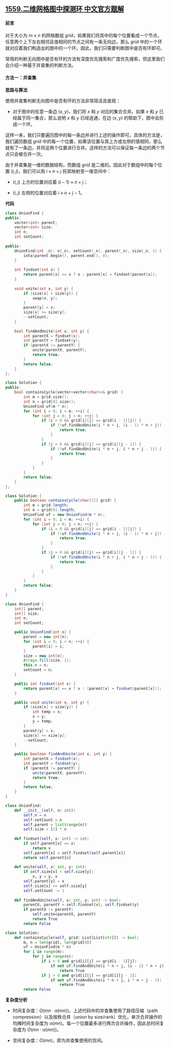 ## [1559.二维网格图中探测环 中文官方题解](https://leetcode.cn/problems/detect-cycles-in-2d-grid/solutions/100000/er-wei-wang-ge-tu-zhong-tan-ce-huan-by-leetcode-so)

#### 前言

对于大小为 $m \times n$ 的网格数组 $\textit{grid}$，如果我们将其中的每个位置看成一个节点，任意两个上下左右相邻且值相同的节点之间有一条无向边，那么 $\textit{grid}$ 中的一个环就对应着我们构造出的图中的一个环。因此，我们只需要判断图中是否有环即可。

常用的判断无向图中是否有环的方法有深度优先搜索和广度优先搜索，但这里我们会介绍一种基于并查集的判断方法。

#### 方法一：并查集

**思路与算法**

使用并查集判断无向图中是否有环的方法非常简洁且直观：

- 对于图中的任意一条边 $(x, y)$，我们将 $x$ 和 $y$ 对应的集合合并。如果 $x$ 和 $y$ 已经属于同一集合，那么说明 $x$ 和 $y$ 已经连通，在边 $(x, y)$ 的帮助下，图中会形成一个环。

这样一来，我们只要遍历图中的每一条边并进行上述的操作即可。具体的方法是，我们遍历数组 $\textit{grid}$ 中的每一个位置，如果该位置与其上方或左侧的值相同，那么就有了一条边，并将这两个位置进行合并。这样的方法可以保证每一条边的两个节点只会被合并一次。

由于并查集是一维的数据结构，而数组 $\textit{grid}$ 是二维的。因此对于数组中的每个位置 $(i, j)$，我们可以用 $i \times n + j$ 将其映射至一维空间中：

- $(i, j)$ 上方的位置对应着 $(i - 1) \times n + j$；

- $(i, j)$ 左侧的位置对应着 $i \times n + j - 1$。

**代码**

```C++ [sol1-C++]
class UnionFind {
public:
    vector<int> parent;
    vector<int> size;
    int n;
    int setCount;
    
public:
    UnionFind(int _n): n(_n), setCount(_n), parent(_n), size(_n, 1) {
        iota(parent.begin(), parent.end(), 0);
    }
    
    int findset(int x) {
        return parent[x] == x ? x : parent[x] = findset(parent[x]);
    }
    
    void unite(int x, int y) {
        if (size[x] < size[y]) {
            swap(x, y);
        }
        parent[y] = x;
        size[x] += size[y];
        --setCount;
    }
    
    bool findAndUnite(int x, int y) {
        int parentX = findset(x);
        int parentY = findset(y);
        if (parentX != parentY) {
            unite(parentX, parentY);
            return true;
        }
        return false;
    }
};

class Solution {
public:
    bool containsCycle(vector<vector<char>>& grid) {
        int m = grid.size();
        int n = grid[0].size();
        UnionFind uf(m * n);
        for (int i = 0; i < m; ++i) {
            for (int j = 0; j < n; ++j) {
                if (i > 0 && grid[i][j] == grid[i - 1][j]) {
                    if (!uf.findAndUnite(i * n + j, (i - 1) * n + j)) {
                        return true;
                    }
                }
                if (j > 0 && grid[i][j] == grid[i][j - 1]) {
                    if (!uf.findAndUnite(i * n + j, i * n + j - 1)) {
                        return true;
                    }
                }
            }
        }
        return false;
    }
};
```

```Java [sol1-Java]
class Solution {
    public boolean containsCycle(char[][] grid) {
        int m = grid.length;
        int n = grid[0].length;
        UnionFind uf = new UnionFind(m * n);
        for (int i = 0; i < m; ++i) {
            for (int j = 0; j < n; ++j) {
                if (i > 0 && grid[i][j] == grid[i - 1][j]) {
                    if (!uf.findAndUnite(i * n + j, (i - 1) * n + j)) {
                        return true;
                    }
                }
                if (j > 0 && grid[i][j] == grid[i][j - 1]) {
                    if (!uf.findAndUnite(i * n + j, i * n + j - 1)) {
                        return true;
                    }
                }
            }
        }
        return false;
    }
}

class UnionFind {
    int[] parent;
    int[] size;
    int n;
    int setCount;

    public UnionFind(int n) {
        parent = new int[n];
        for (int i = 0; i < n; ++i) {
            parent[i] = i;
        }
        size = new int[n];
        Arrays.fill(size, 1);
        this.n = n;
        setCount = n;
    }

    public int findset(int x) {
        return parent[x] == x ? x : (parent[x] = findset(parent[x]));
    }

    public void unite(int x, int y) {
        if (size[x] < size[y]) {
            int temp = x;
            x = y;
            y = temp;
        }
        parent[y] = x;
        size[x] += size[y];
        --setCount;
    }

    public boolean findAndUnite(int x, int y) {
        int parentX = findset(x);
        int parentY = findset(y);
        if (parentX != parentY) {
            unite(parentX, parentY);
            return true;
        }
        return false;
    }
}
```

```Python [sol1-Python3]
class UnionFind:
    def __init__(self, n: int):
        self.n = n
        self.setCount = n
        self.parent = list(range(n))
        self.size = [1] * n
    
    def findset(self, x: int) -> int:
        if self.parent[x] == x:
            return x
        self.parent[x] = self.findset(self.parent[x])
        return self.parent[x]
    
    def unite(self, x: int, y: int):
        if self.size[x] < self.size[y]:
            x, y = y, x
        self.parent[y] = x
        self.size[x] += self.size[y]
        self.setCount -= 1
    
    def findAndUnite(self, x: int, y: int) -> bool:
        parentX, parentY = self.findset(x), self.findset(y)
        if parentX != parentY:
            self.unite(parentX, parentY)
            return True
        return False

class Solution:
    def containsCycle(self, grid: List[List[str]]) -> bool:
        m, n = len(grid), len(grid[0])
        uf = UnionFind(m * n)
        for i in range(m):
            for j in range(n):
                if i > 0 and grid[i][j] == grid[i - 1][j]:
                    if not uf.findAndUnite(i * n + j, (i - 1) * n + j):
                        return True
                if j > 0 and grid[i][j] == grid[i][j - 1]:
                    if not uf.findAndUnite(i * n + j, i * n + j - 1):
                        return True
        return False
```

**复杂度分析**

- 时间复杂度：$O(mn \cdot \alpha(mn))$。上述代码中的并查集使用了路径压缩（path compression）以及按秩合并（union by size/rank）优化，单次合并操作的均摊时间复杂度为 $\alpha(mn)$。每一个位置最多进行两次合并操作，因此总时间复杂度为 $O(mn \cdot \alpha(mn))$。

- 空间复杂度：$O(mn)$，即为并查集使用的空间。